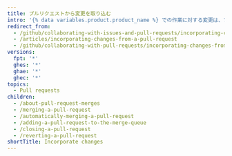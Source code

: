 ```yaml
---
title: プルリクエストから変更を取り込む
intro: '{% data variables.product.product_name %} での作業に対する変更は、プルリクエストを通じて提案できます。 プルリクエストを作成、管理、マージする方法を学びましょう。'
redirect_from:
  - /github/collaborating-with-issues-and-pull-requests/incorporating-changes-from-a-pull-request/
  - /articles/incorporating-changes-from-a-pull-request
  - /github/collaborating-with-pull-requests/incorporating-changes-from-a-pull-request
versions:
  fpt: '*'
  ghes: '*'
  ghae: '*'
  ghec: '*'
topics:
  - Pull requests
children:
  - /about-pull-request-merges
  - /merging-a-pull-request
  - /automatically-merging-a-pull-request
  - /adding-a-pull-request-to-the-merge-queue
  - /closing-a-pull-request
  - /reverting-a-pull-request
shortTitle: Incorporate changes
---
```


